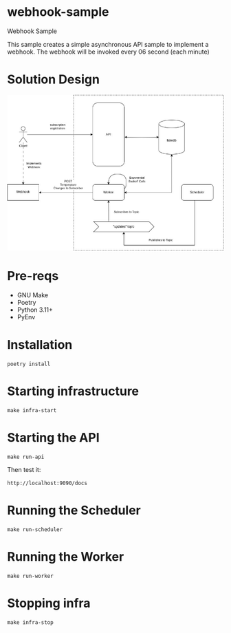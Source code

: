 # webhook-sample
Webhook Sample

This sample creates a simple asynchronous API sample to implement a webhook.
The webhook will be invoked every 06 second (each minute)

# Solution Design

![solution design](images/Solution.jpg)

# Pre-reqs

- GNU Make
- Poetry
- Python 3.11+
- PyEnv

# Installation

```
poetry install
```

# Starting infrastructure

```
make infra-start
```

# Starting the API

```
make run-api
```

Then test it:

```
http://localhost:9090/docs
```

# Running the Scheduler

```
make run-scheduler
```

# Running the Worker

```
make run-worker
```

# Stopping infra

```
make infra-stop
```

